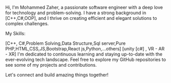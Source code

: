 Hi, I'm Mohammed Zaher, a passionate software engineer with a deep love for technology and problem-solving. I have a strong background in [C++,C#,OOP], and I thrive on creating efficient and elegant solutions to complex challenges.

My Skills:

[C++, C#,Problem Solving,Data Structure,Sql server,Pure PHP,HTML,CSS,JS,Bootstrap,React js,Python,...others]
[unity [c#] , VR - AR - XR]
I'm dedicated to continuous learning and staying up-to-date with the ever-evolving tech landscape. 
Feel free to explore my GitHub repositories to see some of my projects and contributions.

Let's connect and build amazing things together!
